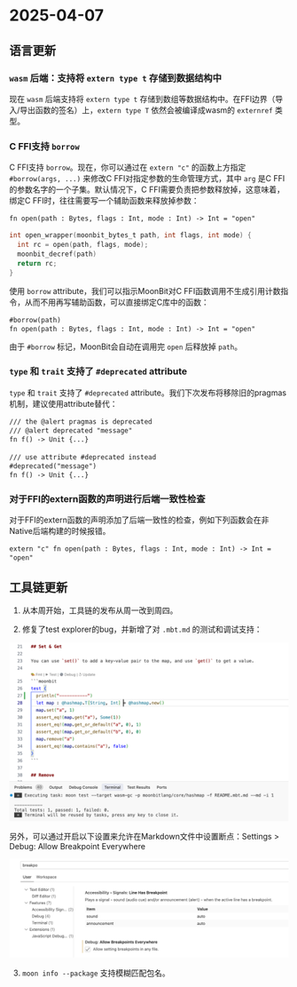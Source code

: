 # 2025-04-07

## 语言更新

### `wasm` 后端：支持将 `extern type t` 存储到数据结构中

现在 `wasm` 后端支持将 `extern type t` 存储到数组等数据结构中。在FFI边界（导入/导出函数的签名）上，`extern type T` 依然会被编译成wasm的 `externref` 类型。

### C FFI支持 `borrow`

C FFI支持 `borrow`。现在，你可以通过在 `extern "c"` 的函数上方指定 `#borrow(args, ...)` 来修改C FFI对指定参数的生命管理方式，其中 `arg` 是C FFI的参数名字的一个子集。默认情况下，C FFI需要负责把参数释放掉，这意味着，绑定C FFI时，往往需要写一个辅助函数来释放掉参数：

```moonbit
fn open(path : Bytes, flags : Int, mode : Int) -> Int = "open"
```

```c
int open_wrapper(moonbit_bytes_t path, int flags, int mode) {
  int rc = open(path, flags, mode);
  moonbit_decref(path)
  return rc;
}
```

使用 `borrow` attribute，我们可以指示MoonBit对C FFI函数调用不生成引用计数指令，从而不用再写辅助函数，可以直接绑定C库中的函数：

```moonbit
#borrow(path)
fn open(path : Bytes, flags : Int, mode : Int) -> Int = "open"
```

由于 `#borrow` 标记，MoonBit会自动在调用完 `open` 后释放掉 `path`。

### `type` 和 `trait` 支持了 `#deprecated` attribute

`type` 和 `trait` 支持了 `#deprecated` attribute。我们下次发布将移除旧的pragmas机制，建议使用attribute替代：

```moonbit
/// the @alert pragmas is deprecated
/// @alert deprecated "message"
fn f() -> Unit {...}

/// use attribute #deprecated instead
#deprecated("message")
fn f() -> Unit {...}
```

### 对于FFI的extern函数的声明进行后端一致性检查

对于FFI的extern函数的声明添加了后端一致性的检查，例如下列函数会在非Native后端构建的时候报错。

```moonbit
extern "c" fn open(path : Bytes, flags : Int, mode : Int) -> Int = "open"
```

## 工具链更新

1. 从本周开始，工具链的发布从周一改到周四。

2. 修复了test explorer的bug，并新增了对 `.mbt.md` 的测试和调试支持：

![md.png](md.png)

  另外，可以通过开启以下设置来允许在Markdown文件中设置断点：Settings > Debug: Allow Breakpoint Everywhere

![setting.png](setting.png)

3. `moon info --package` 支持模糊匹配包名。

